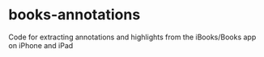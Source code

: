 # books-annotations
Code for extracting annotations and highlights from the iBooks/Books app on iPhone and iPad

